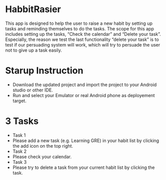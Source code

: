 # HabbitRasier
This app is designed to help the user to raise a new habit by setting up tasks and reminding themselves to do the tasks. The scope for this app includes setting up the tasks, “Check the calendar” and “Delete your task”. Especially, the reason we test the last functionality “delete your task” is to test if our persuading system will work, which will try to persuade the user not to give up a task easily. 

# Starup Instruction 
* Download the updated project and import the project to your Android studio or other IDE. 
* Run and select your Emulator or real Android phone as deployement target.

# 3 Tasks
* Task 1
* Please add a new task (e.g. Learning GRE) in your habit list by clicking the add icon on the top right.
* Task 2
* Please check your calendar.
* Task 3 
* Please try to delete a task from your current habit list by clicking the task.
